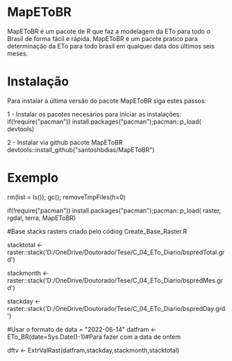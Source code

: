 # MapEToBR
MapEToBR é um pacote de R que faz a modelagem da ETo para todo o Brasil de forma fácil e rápida. MapEToBR é um pacote pratico para determinação da ETo para todo brasil em qualquer data dos últimos seis meses.

# Instalação
Para instalar a última versão do pacote MapEToBR siga estes passos:

1 - Instalar os pacotes necesários para iniciar as instalações:
if(!require("pacman")) install.packages("pacman");pacman::p_load(
  devtools)

2 - Instalar via github pacote MapEToBR devtools::install_github("santoshbdias/MapEToBR")

# Exemplo


rm(list = ls()); gc(); removeTmpFiles(h=0)

if(!require("pacman")) install.packages("pacman");pacman::p_load(
  raster, rgdal, terra, MapEToBR)

#Base stacks rasters criado pelo códiog Create_Base_Raster.R

stacktotal <- raster::stack('D:/OneDrive/Doutorado/Tese/C_04_ETo_Diario/bspredTotal.grd')

stackmonth <- raster::stack('D:/OneDrive/Doutorado/Tese/C_04_ETo_Diario/bspredMes.grd')

stackday <- raster::stack('D:/OneDrive/Doutorado/Tese/C_04_ETo_Diario/bspredDay.grd')


#Usar o formato de data = "2022-06-14"
datfram <- ETo_BR(date=Sys.Date()-1)#Para fazer com a data de ontem

dftv <- ExtrValRast(datfram,stackday,stackmonth,stacktotal)

